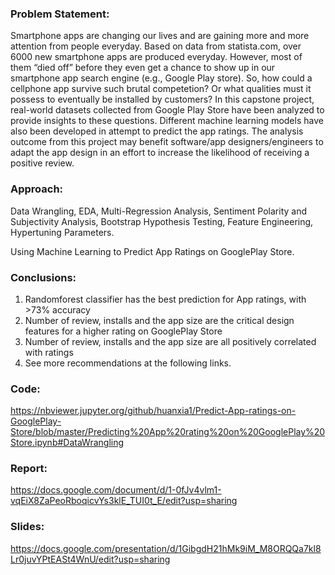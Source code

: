 ### Problem Statement:

Smartphone apps are changing our lives and are gaining more and more attention from people everyday. Based on data from statista.com, over 6000 new smartphone apps are produced everyday. However, most of them “died off” before they even get a chance to show up in our smartphone app search engine (e.g., Google Play store). So, how could a cellphone app survive such brutal competetion? Or what qualities must it possess to eventually be installed by customers? In this capstone project, real-world datasets collected from Google Play Store have been analyzed to provide insights to these questions. Different machine learning models have also been developed in attempt to predict the app ratings. The analysis outcome from this project may benefit software/app designers/engineers to adapt the app design in an effort to increase the likelihood of receiving a positive review.

### Approach:

Data Wrangling, EDA, Multi-Regression Analysis, Sentiment Polarity and Subjectivity Analysis, Bootstrap Hypothesis Testing, Feature Engineering, Hypertuning Parameters.

Using Machine Learning to Predict App Ratings on GooglePlay Store. 

### Conclusions:

1. Randomforest classifier has the best prediction for App ratings, with >73% accuracy
2. Number of review, installs and the app size are the critical design features for a higher rating on GooglePlay Store
3. Number of review, installs and the app size are all positively correlated with ratings
4. See more recommendations at the following links.

### Code:
https://nbviewer.jupyter.org/github/huanxia1/Predict-App-ratings-on-GooglePlay-Store/blob/master/Predicting%20App%20rating%20on%20GooglePlay%20Store.ipynb#DataWrangling

### Report:

https://docs.google.com/document/d/1-0fJv4vlm1-vqEiX8ZaPeoRboqicvYs3klE_TUI0t_E/edit?usp=sharing

### Slides:

https://docs.google.com/presentation/d/1GibgdH21hMk9iM_M8ORQQa7kl8Lr0juvYPtEASt4WnU/edit?usp=sharing
